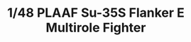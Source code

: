 ---
layout: product
title: "1/48 PLAAF Su-35S Flanker E Multirole Fighter"
price: "11500" 
desc: "Maketa"
img_path: "/assets/img/GWHSNG10.webp"
brand: "N/A"
available: false
special_offer: false
new: false
soon: false
cat: "010000"
subcat: "010900"
subsubcat: "0N/A"
sifra: "GWHSNG10"
popular: false
spec: false
---